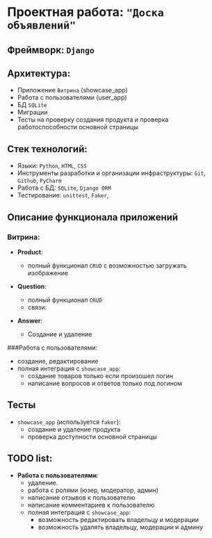 # Проектная работа: `"Доска объявлений"`

## Фреймворк: `Django`


## Архитектура:
- Приложение `Витрина` (showcase_app)
- Работа с пользователями (user_app)
- БД `SQLite` 
- Миграции
- Тесты на проверку создания продукта и проверка работоспособности основной страницы


## Cтек технологий:
- Языки: `Python`, `HTML`, `CSS`
- Инструменты разработки и организации инфраструктуры: `Git`, `Github`, `PyCharm`
- Работа с БД: `SQLite`, `Django ORM`
- Тестирование: `unittest`, `Faker`,

## Описание функционала приложений

### Витрина:
- **Product**:
    - полный функционал `CRUD` c возможностью загружать изображение
        
- **Question**:
    - полный функционал `CRUD`
    - связи:
      
- **Answer**:
    - Создание и удаление

###Работа с пользователями:
- создание, редактирование
-  полная интеграция с `showcase_app`:
     - создание товаров только если произошел логин
     - написание вопросов и ответов только под логином
        

## Тесты
- `showcase_app` (используется `faker`):
  - создание и удаление продукта
  - проверка доступности основной страницы

## TODO list:

- **Работа с пользователями**:
    - удаление.
    - работа с ролями (юзер, модератор, админ)
    - написание отзывов к пользователю
    - написание комментариев к пользователю
    - полная интеграция с `showcase_app`:
         - возможность редактировать владельцу и модерации 
         - возможность удалять владельцу, модерации и админу
  
